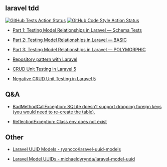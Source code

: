 ## laravel tdd

[![GitHub Tests Action Status](https://github.com/curder/laravel-tdd-demo/actions/workflows/run-test.yml/badge.svg)](https://github.com/curder/laravel-tdd-demo/actions?query=run-test%3Amaster)
[![GitHub Code Style Action Status](https://github.com/curder/laravel-tdd-demo/actions/workflows/php-cs-fixer.yml/badge.svg)](https://github.com/curder/laravel-livewire-screencasts-demo/actions?query=workflow%3A"Check+%26+fix+styling"+branch%3Amaster)


- [Part 1: Testing Model Relationships in Laravel — Schema Tests](https://medium.com/@tonyfrenzy/part-1-testing-model-relationships-in-laravel-schema-tests-a321f0bf4409)

- [Part 2: Testing Model Relationships in Laravel — BASIC](https://medium.com/@tonyfrenzy/part-2-testing-model-relationships-in-laravel-basic-8b606dd36c02)

- [Part 3: Testing Model Relationships in Laravel — POLYMORPHIC](https://medium.com/@tonyfrenzy/part-3-testing-model-relationships-in-laravel-polymorphic-7272a37a9bfd)

- [Repository pattern with Laravel](https://medium.com/@jsdecena/refactor-the-simple-tdd-in-laravel-a92dd48f2cdd)

- [CRUD Unit Testing in Laravel 5](https://medium.com/@jsdecena/crud-unit-testing-in-laravel-5-ac286f592cfd)

- [Negative CRUD Unit Testing in Laravel 5](https://medium.com/@jsdecena/negative-crud-unit-testing-in-laravel-5-7dc728f99fc5)


## Q&A

- [BadMethodCallException: SQLite doesn't support dropping foreign keys (you would need to re-create the table).](https://github.com/laravel/framework/issues/25475#issuecomment-439342648)

- [ReflectionException: Class env does not exist](https://github.com/laravel/framework/issues/26627#issuecomment-497276990)


## Other

- [Laravel UUID Models - ryancco/laravel-uuid-models](https://github.com/ryancco/laravel-uuid-models)

- [Laravel Model UUIDs - michaeldyrynda/laravel-model-uuid](https://github.com/michaeldyrynda/laravel-model-uuid)
